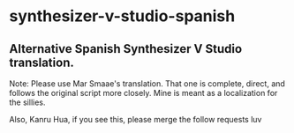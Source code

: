 # synthesizer-v-studio-spanish
## Alternative Spanish Synthesizer V Studio translation.

Note: Please use Mar Smaae's translation. That one is complete, direct, and follows the original script more closely.
Mine is meant as a localization for the sillies.

Also, Kanru Hua, if you see this, please merge the follow requests luv
